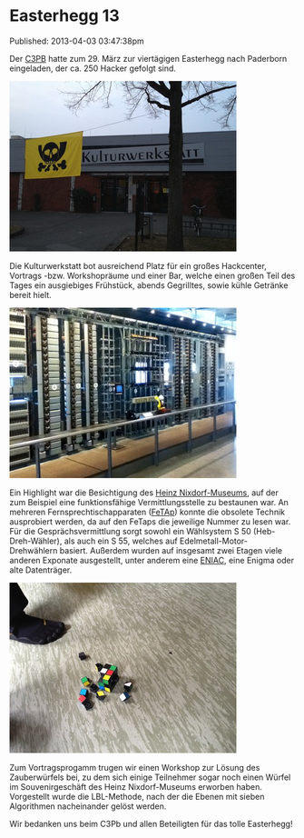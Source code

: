 Easterhegg 13
==========
Published: 2013-04-03 03:47:38pm

Der [C3PB](https://c3pb.de) hatte zum 29. März zur viertägigen Easterhegg nach Paderborn eingeladen, der ca. 250 Hacker gefolgt sind.

<a class="news-picture" href="/media/2013-04-03/bild01.JPG"><img src="/media/2013-04-03/bild01.JPG_small.jpg" /></a>

Die Kulturwerkstatt bot ausreichend Platz für ein großes Hackcenter, Vortrags -bzw. Workshopräume und einer Bar, welche einen großen Teil des Tages ein ausgiebiges Frühstück, abends Gegrilltes, sowie kühle Getränke bereit hielt.

<a class="news-picture" href="/media/2013-04-03/bild02.JPG"><img src="/media/2013-04-03/bild02.JPG_small.jpg" /></a>


Ein Highlight war die Besichtigung des [Heinz Nixdorf-Museums](http://www.hnf.de/), auf der zum Beispiel eine funktionsfähige Vermittlungsstelle zu bestaunen war. An mehreren Fernsprechtischapparaten ([FeTAp](http://de.wikipedia.org/wiki/Fernsprechtischapparat)) konnte die obsolete Technik ausprobiert werden, da auf den FeTaps die jeweilige Nummer zu lesen war. Für die Gesprächsvermittlung sorgt sowohl ein Wählsystem S&nbsp;50 (Heb-Dreh-Wähler), als auch ein S&nbsp;55, welches auf Edelmetall-Motor-Drehwählern basiert. Außerdem wurden auf insgesamt zwei Etagen viele anderen Exponate ausgestellt, unter anderem eine [ENIAC](http://de.wikipedia.org/wiki/ENIAC), eine Enigma oder alte Datenträger.

<a class="news-picture" href="/media/2013-04-03/bild03.JPG"><img src="/media/2013-04-03/bild03.JPG_small.jpg" /></a>

Zum Vortragsprogamm trugen wir einen Workshop zur Lösung des Zauberwürfels bei, zu dem sich einige Teilnehmer sogar noch  einen Würfel im Souvenirgeschäft des Heinz Nixdorf-Museums erworben haben. Vorgestellt wurde die LBL-Methode, nach der die Ebenen mit sieben Algorithmen nacheinander gelöst werden.

Wir bedanken uns beim C3Pb und allen Beteiligten für das tolle Easterhegg!